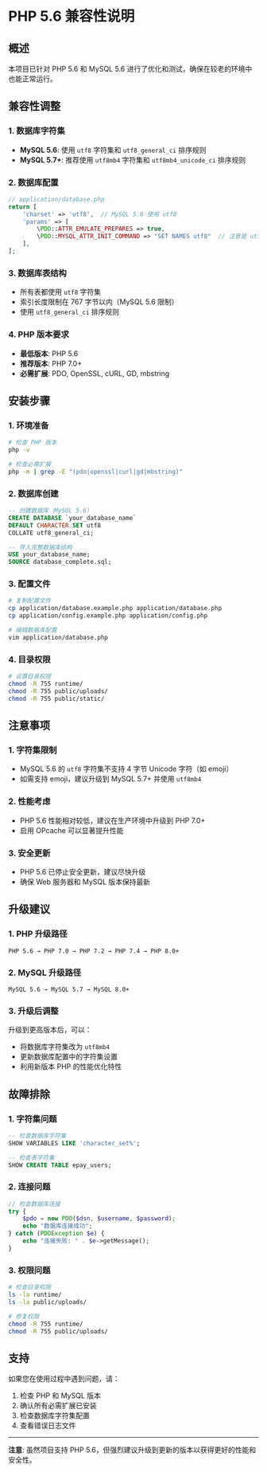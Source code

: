 # PHP 5.6 兼容性说明

## 概述
本项目已针对 PHP 5.6 和 MySQL 5.6 进行了优化和测试，确保在较老的环境中也能正常运行。

## 兼容性调整

### 1. 数据库字符集
- **MySQL 5.6**: 使用 `utf8` 字符集和 `utf8_general_ci` 排序规则
- **MySQL 5.7+**: 推荐使用 `utf8mb4` 字符集和 `utf8mb4_unicode_ci` 排序规则

### 2. 数据库配置
```php
// application/database.php
return [
    'charset' => 'utf8',  // MySQL 5.6 使用 utf8
    'params' => [
        \PDO::ATTR_EMULATE_PREPARES => true,
        \PDO::MYSQL_ATTR_INIT_COMMAND => "SET NAMES utf8"  // 注意是 utf8
    ],
];
```

### 3. 数据库表结构
- 所有表都使用 `utf8` 字符集
- 索引长度限制在 767 字节以内（MySQL 5.6 限制）
- 使用 `utf8_general_ci` 排序规则

### 4. PHP 版本要求
- **最低版本**: PHP 5.6
- **推荐版本**: PHP 7.0+
- **必需扩展**: PDO, OpenSSL, cURL, GD, mbstring

## 安装步骤

### 1. 环境准备
```bash
# 检查 PHP 版本
php -v

# 检查必需扩展
php -m | grep -E "(pdo|openssl|curl|gd|mbstring)"
```

### 2. 数据库创建
```sql
-- 创建数据库（MySQL 5.6）
CREATE DATABASE `your_database_name` 
DEFAULT CHARACTER SET utf8 
COLLATE utf8_general_ci;

-- 导入完整数据库结构
USE your_database_name;
SOURCE database_complete.sql;
```

### 3. 配置文件
```bash
# 复制配置文件
cp application/database.example.php application/database.php
cp application/config.example.php application/config.php

# 编辑数据库配置
vim application/database.php
```

### 4. 目录权限
```bash
# 设置目录权限
chmod -R 755 runtime/
chmod -R 755 public/uploads/
chmod -R 755 public/static/
```

## 注意事项

### 1. 字符集限制
- MySQL 5.6 的 `utf8` 字符集不支持 4 字节 Unicode 字符（如 emoji）
- 如需支持 emoji，建议升级到 MySQL 5.7+ 并使用 `utf8mb4`

### 2. 性能考虑
- PHP 5.6 性能相对较低，建议在生产环境中升级到 PHP 7.0+
- 启用 OPcache 可以显著提升性能

### 3. 安全更新
- PHP 5.6 已停止安全更新，建议尽快升级
- 确保 Web 服务器和 MySQL 版本保持最新

## 升级建议

### 1. PHP 升级路径
```
PHP 5.6 → PHP 7.0 → PHP 7.2 → PHP 7.4 → PHP 8.0+
```

### 2. MySQL 升级路径
```
MySQL 5.6 → MySQL 5.7 → MySQL 8.0+
```

### 3. 升级后调整
升级到更高版本后，可以：
- 将数据库字符集改为 `utf8mb4`
- 更新数据库配置中的字符集设置
- 利用新版本 PHP 的性能优化特性

## 故障排除

### 1. 字符集问题
```sql
-- 检查数据库字符集
SHOW VARIABLES LIKE 'character_set%';

-- 检查表字符集
SHOW CREATE TABLE epay_users;
```

### 2. 连接问题
```php
// 检查数据库连接
try {
    $pdo = new PDO($dsn, $username, $password);
    echo "数据库连接成功";
} catch (PDOException $e) {
    echo "连接失败: " . $e->getMessage();
}
```

### 3. 权限问题
```bash
# 检查目录权限
ls -la runtime/
ls -la public/uploads/

# 修复权限
chmod -R 755 runtime/
chmod -R 755 public/uploads/
```

## 支持

如果您在使用过程中遇到问题，请：
1. 检查 PHP 和 MySQL 版本
2. 确认所有必需扩展已安装
3. 检查数据库字符集配置
4. 查看错误日志文件

---

**注意**: 虽然项目支持 PHP 5.6，但强烈建议升级到更新的版本以获得更好的性能和安全性。
